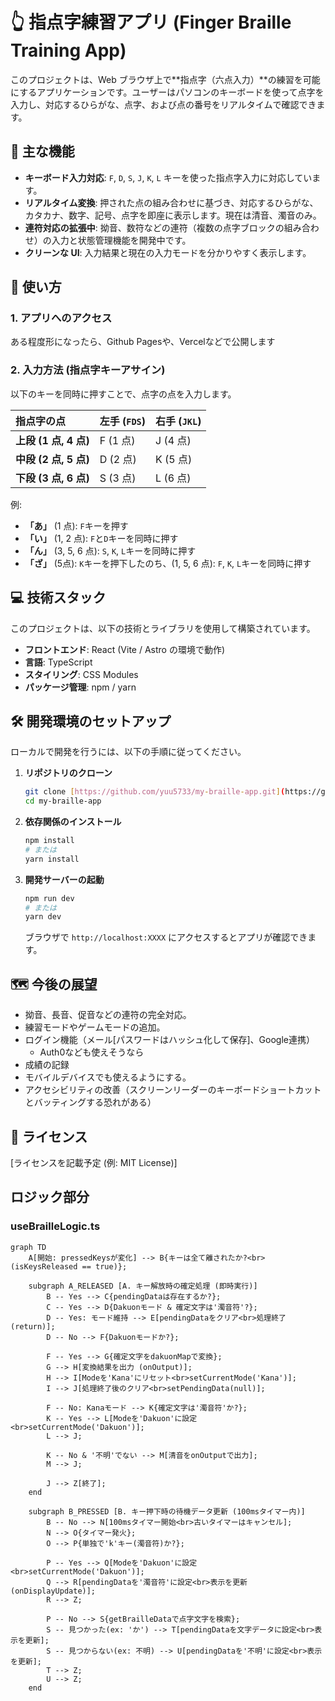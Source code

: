 # 👆 指点字練習アプリ (Finger Braille Training App)

このプロジェクトは、Web ブラウザ上で**指点字（六点入力）**の練習を可能にするアプリケーションです。ユーザーはパソコンのキーボードを使って点字を入力し、対応するひらがな、点字、および点の番号をリアルタイムで確認できます。

## 🌟 主な機能

- **キーボード入力対応**: `F`, `D`, `S`, `J`, `K`, `L` キーを使った指点字入力に対応しています。
- **リアルタイム変換**: 押された点の組み合わせに基づき、対応するひらがな、カタカナ、数字、記号、点字を即座に表示します。現在は清音、濁音のみ。
- **連符対応の拡張中**: 拗音、数符などの連符（複数の点字ブロックの組み合わせ）の入力と状態管理機能を開発中です。
- **クリーンな UI**: 入力結果と現在の入力モードを分かりやすく表示します。

## 🚀 使い方

### 1. アプリへのアクセス
ある程度形になったら、Github Pagesや、Vercelなどで公開します

### 2. 入力方法 (指点字キーアサイン)

以下のキーを同時に押すことで、点字の点を入力します。

| 指点字の点            | 左手 (`FDS`) | 右手 (`JKL`) |
| :-------------------- | :----------- | :----------- |
| **上段 (1 点, 4 点)** | F (1 点)     | J (4 点)     |
| **中段 (2 点, 5 点)** | D (2 点)     | K (5 点)     |
| **下段 (3 点, 6 点)** | S (3 点)     | L (6 点)     |

例:

- **「あ」** (1 点): `F`キーを押す
- **「い」** (1, 2 点): `F`と`D`キーを同時に押す
- **「ん」** (3, 5, 6 点): `S`, `K`, `L`キーを同時に押す
- **「ざ」** (5点): `K`キーを押下したのち、(1, 5, 6 点): `F`, `K`, `L`キーを同時に押す

## 💻 技術スタック

このプロジェクトは、以下の技術とライブラリを使用して構築されています。

- **フロントエンド**: React (Vite / Astro の環境で動作)
- **言語**: TypeScript
- **スタイリング**: CSS Modules
- **パッケージ管理**: npm / yarn

## 🛠️ 開発環境のセットアップ

ローカルで開発を行うには、以下の手順に従ってください。

1.  **リポジトリのクローン**
    ```bash
    git clone [https://github.com/yuu5733/my-braille-app.git](https://github.com/yuu5733/my-braille-app.git)
    cd my-braille-app
    ```
2.  **依存関係のインストール**
    ```bash
    npm install
    # または
    yarn install
    ```
3.  **開発サーバーの起動**
    ```bash
    npm run dev
    # または
    yarn dev
    ```
    ブラウザで `http://localhost:XXXX` にアクセスするとアプリが確認できます。

## 🗺️ 今後の展望

- 拗音、長音、促音などの連符の完全対応。
- 練習モードやゲームモードの追加。
- ログイン機能（メール[パスワードはハッシュ化して保存]、Google連携）
  - Auth0なども使えそうなら
- 成績の記録
- モバイルデバイスでも使えるようにする。
- アクセシビリティの改善（スクリーンリーダーのキーボードショートカットとバッティングする恐れがある）

## 📄 ライセンス

[ライセンスを記載予定 (例: MIT License)]

## ロジック部分
### useBrailleLogic.ts
```mermaid
graph TD
    A[開始: pressedKeysが変化] --> B{キーは全て離されたか?<br>(isKeysReleased == true)}; 

    subgraph A_RELEASED [A. キー解放時の確定処理 (即時実行)]
        B -- Yes --> C{pendingDataは存在するか?};
        C -- Yes --> D{Dakuonモード & 確定文字は'濁音符'?};
        D -- Yes: モード維持 --> E[pendingDataをクリア<br>処理終了(return)];
        D -- No --> F{Dakuonモードか?};
        
        F -- Yes --> G{確定文字をdakuonMapで変換};
        G --> H[変換結果を出力 (onOutput)];
        H --> I[Modeを'Kana'にリセット<br>setCurrentMode('Kana')];
        I --> J[処理終了後のクリア<br>setPendingData(null)];

        F -- No: Kanaモード --> K{確定文字は'濁音符'か?};
        K -- Yes --> L[Modeを'Dakuon'に設定<br>setCurrentMode('Dakuon')];
        L --> J;
        
        K -- No & '不明'でない --> M[清音をonOutputで出力];
        M --> J;
        
        J --> Z[終了];
    end

    subgraph B_PRESSED [B. キー押下時の待機データ更新 (100msタイマー内)]
        B -- No --> N[100msタイマー開始<br>古いタイマーはキャンセル];
        N --> O{タイマー発火};
        O --> P{単独で'k'キー(濁音符)か?};
        
        P -- Yes --> Q[Modeを'Dakuon'に設定<br>setCurrentMode('Dakuon')];
        Q --> R[pendingDataを'濁音符'に設定<br>表示を更新 (onDisplayUpdate)];
        R --> Z;

        P -- No --> S{getBrailleDataで点字文字を検索};
        S -- 見つかった(ex: 'か') --> T[pendingDataを文字データに設定<br>表示を更新];
        S -- 見つからない(ex: 不明) --> U[pendingDataを'不明'に設定<br>表示を更新];
        T --> Z;
        U --> Z;
    end
